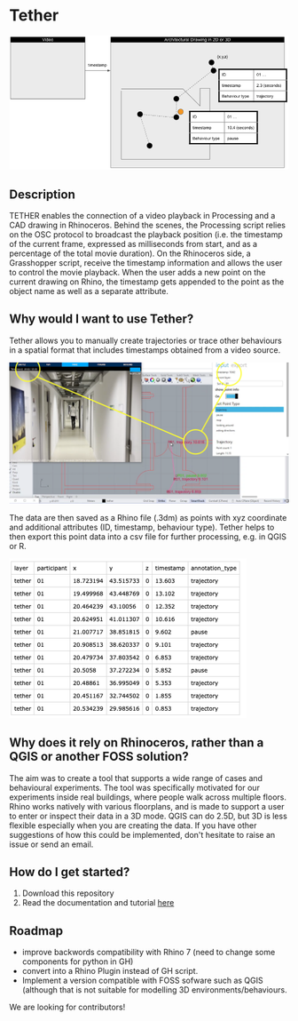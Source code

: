 # Tether

![](docs/assets/diagram.png)

## Description
TETHER enables the connection of a video playback in Processing and a CAD drawing in Rhinoceros. Behind the scenes, the Processing script relies on the OSC protocol to broadcast the playback position (i.e. the timestamp of the current frame, expressed as milliseconds from start, and as a percentage of the total movie duration). On the Rhinoceros side, a Grasshopper script, receive the timestamp information and allows the user to control the movie playback. When the user adds a new point on the current drawing on Rhino, the timestamp gets appended to the point as the object name as well as a separate attribute.  

## Why would I want to use Tether?
Tether allows you to manually create trajectories or trace other behaviours in a spatial format that includes timestamps obtained from a video source.

![](docs/assets/screenshot_drawing.png)

The data are then saved as a Rhino file (.3dm) as points with xyz coordinate and additional attributes (ID, timestamp, behaviour type). Tether helps to then export this point data into a csv file for further processing, e.g. in QGIS or R.

![](docs/assets/csvexport_screenshot.png)

## Why does it rely on Rhinoceros, rather than a QGIS or another FOSS solution?
The aim was to create a tool that supports a wide range of cases and behavioural experiments. The tool was specifically motivated for our experiments inside real buildings, where people walk across multiple floors. Rhino works natively with various floorplans, and is made to support a user to enter or inspect their data in a 3D mode. QGIS can do 2.5D, but 3D is less flexible especially when you are creating the data. If you have other suggestions of how this could be implemented, don't hesitate to raise an issue or send an email.  

## How do I get started? 
1. Download this repository
2. Read the documentation and tutorial [here](https://pmavros.github.io/Tether/)

## Roadmap
- improve backwords compatibility with Rhino 7 (need to change some components for python in GH)
- convert into a Rhino Plugin instead of GH script.
- Implement a version compatible with FOSS sofware such as QGIS (although that is not suitable for modelling 3D environments/behaviours.

We are looking for contributors!
